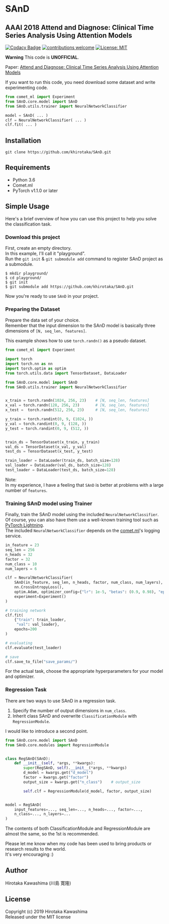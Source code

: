 # SAnD
## AAAI 2018 Attend and Diagnose: Clinical Time Series Analysis Using Attention Models

[![Codacy Badge](https://api.codacy.com/project/badge/Grade/29dd2dce4acd401e9d8554a4d834c8f3)](https://www.codacy.com/manual/KawashimaHirotaka/SAnD?utm_source=github.com&amp;utm_medium=referral&amp;utm_content=KawashimaHirotaka/SAnD&amp;utm_campaign=Badge_Grade)
[![contributions welcome](https://img.shields.io/badge/contributions-welcome-brightgreen.svg?style=flat)](https://github.com/dwyl/esta/issues)
[![License: MIT](https://img.shields.io/badge/License-MIT-yellow.svg)](https://opensource.org/licenses/MIT)

**Warning** This code is **UNOFFICIAL**.

Paper: [Attend and Diagnose: Clinical Time Series Analysis Using Attention Models](https://www.aaai.org/ocs/index.php/AAAI/AAAI18/paper/viewFile/16325/16790)

If you want to run this code,
you need download some dataset and write experimenting code.

```python
from comet_ml import Experiment
from SAnD.core.model import SAnD
from SAnD.utils.trainer import NeuralNetworkClassifier

model = SAnD( ... )
clf = NeuralNetworkClassifier( ... )
clf.fit( ... )
```

## Installation
`git clone https://github.com/khirotaka/SAnD.git`

## Requirements
*   Python 3.6
*   Comet.ml
*   PyTorch v1.1.0 or later

## Simple Usage
Here's a brief overview of how you can use this project to help you solve the classification task.

### Download this project
First, create an empty directory.  
In this example, I'll call it "playground".  
Run the `git init` & `git submodule add` command to  register SAnD project as a submodule.

```shell script
$ mkdir playground/
$ cd playground/
$ git init
$ git submodule add https://github.com/khirotaka/SAnD.git
```

Now you're ready to use `SAnD` in your project.

### Preparing the Dataset
Prepare the data set of your choice.  
Remember that the input dimension to the SAnD model is basically three dimensions of `[N, seq_len, features]`.

This example shows how to use `torch.randn()` as a pseudo dataset.

```python
from comet_ml import Experiment

import torch
import torch.nn as nn
import torch.optim as optim
from torch.utils.data import TensorDataset, DataLoader

from SAnD.core.model import SAnD
from SAnD.utils.trainer import NeuralNetworkClassifier


x_train = torch.randn(1024, 256, 23)    # [N, seq_len, features]
x_val = torch.randn(128, 256, 23)       # [N, seq_len, features]
x_test =  torch.randn(512, 256, 23)     # [N, seq_len, features]

y_train = torch.randint(0, 9, (1024, ))
y_val = torch.randint(0, 9, (128, ))
y_test = torch.randint(0, 9, (512, ))


train_ds = TensorDataset(x_train, y_train)
val_ds = TensorDataset(x_val, y_val)
test_ds = TensorDataset(x_test, y_test)

train_loader = DataLoader(train_ds, batch_size=128)
val_loader = DataLoader(val_ds, batch_size=128)
test_loader = DataLoader(test_ds, batch_size=128)
```

Note:  
In my experience, I have a feeling that `SAnD` is better at problems with a large number of `features`.

### Training SAnD model using Trainer
Finally, train the SAnD model using the included `NeuralNetworkClassifier`.  
Of course, you can also have them use a well-known training tool such as [PyTorch Lightning](https://pytorch-lightning.readthedocs.io/en/stable/).  
The included `NeuralNetworkClassifier` depends on the [comet.ml](https://www.comet.ml)'s logging service.

```python
in_feature = 23
seq_len = 256
n_heads = 32
factor = 32
num_class = 10
num_layers = 6

clf = NeuralNetworkClassifier(
    SAnD(in_feature, seq_len, n_heads, factor, num_class, num_layers),
    nn.CrossEntropyLoss(),
    optim.Adam, optimizer_config={"lr": 1e-5, "betas": (0.9, 0.98), "eps": 4e-09, "weight_decay": 5e-4},
    experiment=Experiment()
)

# training network
clf.fit(
    {"train": train_loader,
     "val": val_loader},
    epochs=200
)

# evaluating
clf.evaluate(test_loader)

# save
clf.save_to_file("save_params/")
```

For the actual task, choose the appropriate hyperparameters for your model and optimizer.

### Regression Task
There are two ways to use SAnD in a regression task.

1.  Specify the number of output dimensions in `num_class`.
2.  Inherit class SAnD and overwrite `ClassificationModule` with `RegressionModule`.

I would like to introduce a second point.

```python
from SAnD.core.model import SAnD
from SAnD.core.modules import RegressionModule


class RegSAnD(SAnD):
    def __init__(self, *args, **kwargs):
        super(RegSAnD, self).__init__(*args, **kwargs)
        d_model = kwargs.get("d_model")
        factor = kwargs.get("factor")
        output_size = kwargs.get("n_class")    # output_size

        self.clf = RegressionModule(d_model, factor, output_size)


model = RegSAnD(
    input_features=..., seq_len=..., n_heads=..., factor=...,
    n_class=..., n_layers=...
)
```

The contents of both ClassificationModule and RegressionModule are almost the same, so the 1st is recommended.

Please let me know when my code has been used to bring products or research results to the world.   
It's very encouraging :)

## Author
Hirotaka Kawashima (川島 寛隆)

## License
Copyright (c) 2019 Hirotaka Kawashima  
Released under the MIT license
